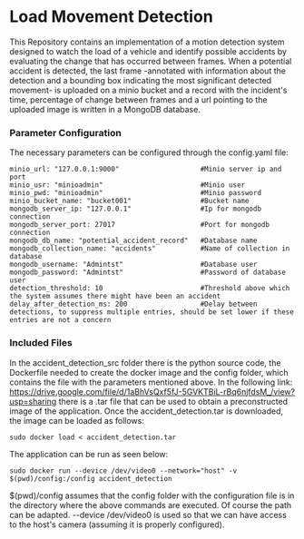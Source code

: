 # Load Movement Detection

This Repository contains an implementation of a motion detection system designed to watch the load of a vehicle and identify possible accidents by evaluating the change that has occurred between frames. When a potential accident is detected, the last frame -annotated with information about the detection and a bounding box indicating the most significant detected movement- is uploaded on a minio bucket and a record with the incident's time, percentage of change between frames and a url pointing to the uploaded image is written in a MongoDB database.

### Parameter Configuration
The necessary parameters can be configured through the config.yaml file:
```
minio_url: "127.0.0.1:9000"                    #Minio server ip and port
minio_usr: "minioadmin"                        #Minio user
minio_pwd: "minioadmin"                        #Minio password
minio_bucket_name: "bucket001"                 #Bucket name
mongodb_server_ip: "127.0.0.1"                 #Ip for mongodb connection
mongodb_server_port: 27017                     #Port for mongodb connection 
mongodb_db_name: "potential_accident_record"   #Database name
mongodb_collection_name: "accidents"           #Name of collection in database
mongodb_username: "Admintst"                   #Database user
mongodb_password: "Admintst"                   #Password of database user
detection_threshold: 10                        #Threshold above which the system assumes there might have been an accident
delay_after_detection_ms: 200                  #Delay between detections, to suppress multiple entries, should be set lower if these entries are not a concern
```
### Included Files

In the accident_detection_src folder there is the python source code, the Dockerfile needed to create the docker image and the config folder, which contains the file with the parameters mentioned above. In the following link: https://drive.google.com/file/d/1aBhVsQxf5fJ-5GVKTBiL-rBq6njfdsM_/view?usp=sharing there is a .tar file that can be used to obtain a preconstructed image of the application. Once the accident_detection.tar is downloaded, the image can be loaded as follows:
```
sudo docker load < accident_detection.tar
```
The application can be run as seen below:
```
sudo docker run --device /dev/video0 --network="host" -v $(pwd)/config:/config accident_detection
```
$(pwd)/config assumes that the config folder with the configuration file is in the directory where the above commands are executed. Of course the path can be adapted. --device /dev/video0 is used so that we can have access to the host's camera (assuming it is properly configured).
